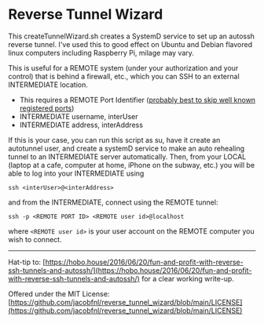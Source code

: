 # Reverse Tunnel Wizard

This createTunnelWizard.sh creates a SystemD service to set up an autossh reverse tunnel. I've used this to good effect on Ubuntu and Debian flavored linux computers including Raspberry Pi, milage may vary.

This is useful for a REMOTE system (under your authorization and your control) that is behind a firewall, etc., 
which you can SSH to an external INTERMEDIATE location.

* This requires a REMOTE Port Identifier ([probably best to skip well known registered ports](https://en.wikipedia.org/wiki/List_of_TCP_and_UDP_port_numbers))
* INTERMEDIATE username, interUser 
* INTERMEDIATE address, interAddress


If this is your case, you can run this script as su, have it create an autotunnel user, and create a systemD 
service to make an auto rehealing tunnel to an INTERMEDIATE server automatically. 
Then, from your LOCAL (laptop at a cafe, computer at home, iPhone on the subway, etc.) you will be able to log into your 
INTERMEDIATE using 
```
ssh <interUser>@<interAddress>
```
and from the INTERMEDIATE, connect using the REMOTE tunnel:
```
ssh -p <REMOTE PORT ID> <REMOTE user id>@localhost
```
where `<REMOTE user id>` is your user account on the REMOTE computer you wish to connect.
***
Hat-tip to: [https://hobo.house/2016/06/20/fun-and-profit-with-reverse-ssh-tunnels-and-autossh/](https://hobo.house/2016/06/20/fun-and-profit-with-reverse-ssh-tunnels-and-autossh/) for a clear working write-up.

Offered under the MIT License: [https://github.com/jacobfnl/reverse_tunnel_wizard/blob/main/LICENSE](https://github.com/jacobfnl/reverse_tunnel_wizard/blob/main/LICENSE)
